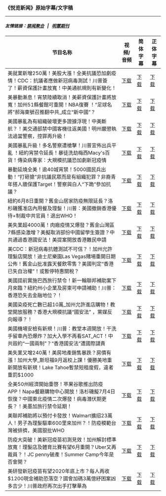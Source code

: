 ### 《悦览新闻》原始字幕/文字稿
---
##### 友情链接：[禁闻聚合](https://github.com/gfw-breaker/banned-news) &nbsp;&nbsp;|&nbsp;&nbsp; [明慧期刊](https://github.com/gfw-breaker/mh-qikan) 
| 节目名称 | 视频/音频 | 简体字幕 | 正体字幕 |
|---|---|---|---|
| 美就業新增250萬！美股大漲！全美抗議恐加劇疫情！CDC：抗議者應做新冠病毒測試！川普簽了！薪資保護計畫放寬！中美通航規則有新變化！ | [下载](https://y2mate.com/zh-cn/search/moSN2oCFRLQ) | [下载](../channels/yuelan/_moSN2oCFRLQ.srt?raw=true) | [下载](../channels/yuelan/_moSN2oCFRLQ.tw.srt?raw=true) | 
| 美暴動漸息！宵禁陸續取消！美薪資保護計畫將放寬！加州51縣餐館可重開！NBA復賽 ！“足球名將”郝海東號召推翻中共_成立“新中國”？ | [下载](https://y2mate.com/zh-cn/search/pqpW9VuF8do) | [下载](../channels/yuelan/_pqpW9VuF8do.srt?raw=true) | [下载](../channels/yuelan/_pqpW9VuF8do.tw.srt?raw=true) | 
| 美國暴亂為有組織破壞更多證據浮現！中美斷航？！美交通部禁中國客機往返美國！明州嚴懲執法過當警察，控罪再升級！ | [下载](https://y2mate.com/zh-cn/search/1EItTMeMPfk) | [下载](../channels/yuelan/_1EItTMeMPfk.srt?raw=true) | [下载](../channels/yuelan/_1EItTMeMPfk.tw.srt?raw=true) | 
| 美國暴亂升級！多名警察遭槍擊！川普宣佈出兵平亂 ！紐約宵禁令延長！暴徒洗劫梅西Macy's百貨！傳染病專家：大規模抗議恐加劇新冠疫情 | [下载](https://y2mate.com/zh-cn/search/uAbdODk0ufc) | [下载](../channels/yuelan/_uAbdODk0ufc.srt?raw=true) | [下载](../channels/yuelan/_uAbdODk0ufc.tw.srt?raw=true) | 
| 暴動延燒全美！逾40城宵禁！5000國民兵出動！“打砸搶”非抗議民眾而是有組織犯罪？非裔青年搭人牆保護Target！警察與白人“下跪”參加抗議？ | [下载](https://y2mate.com/zh-cn/search/5cpu6eeZzNU) | [下载](../channels/yuelan/_5cpu6eeZzNU.srt?raw=true) | [下载](../channels/yuelan/_5cpu6eeZzNU.tw.srt?raw=true) | 
| 紐約6月8日重開？舊金山居家防疫無限延長？洛杉磯獲准店內用餐及理髮！川普：美國撤銷香港優待+制裁中共官員！退出WHO！ | [下载](https://y2mate.com/zh-cn/search/ZRMGYU8wpZY) | [下载](../channels/yuelan/_ZRMGYU8wpZY.srt?raw=true) | [下载](../channels/yuelan/_ZRMGYU8wpZY.tw.srt?raw=true) | 
| 美失業超4000萬！肉廠疫情又爆發？舊金山灣區7縣感染激增？美擬取消部份中國留學生簽證？中共通過香港國安法！美提案開放香港難民申請 | [下载](https://y2mate.com/zh-cn/search/EsOGOranqKo) | [下载](../channels/yuelan/_EsOGOranqKo.srt?raw=true) | [下载](../channels/yuelan/_EsOGOranqKo.tw.srt?raw=true) | 
| 美CDC：新冠病毒抗體測試不可信？！加州允許理髮店開放！迪士尼樂園Las Vegas賭場重開日期公佈！舊金山批准露天餐飲零售？美國判定“香港已失自治權”！或暫停特惠關稅？ | [下载](https://y2mate.com/zh-cn/search/Q0tzZhMJzfA) | [下载](../channels/yuelan/_Q0tzZhMJzfA.srt?raw=true) | [下载](../channels/yuelan/_Q0tzZhMJzfA.tw.srt?raw=true) | 
| 美國提前實施巴西旅行禁令！新一輪聯邦補助案下月來臨？紐約州小企業及房東可申請補助！川普：香港恐失去金融地位？！ | [下载](https://y2mate.com/zh-cn/search/Iv2SNAtkgA0) | [下载](../channels/yuelan/_Iv2SNAtkgA0.srt?raw=true) | [下载](../channels/yuelan/_Iv2SNAtkgA0.tw.srt?raw=true) | 
| 美國染疫死亡數已超10萬_加州允許進店購物！教堂開放服務？香港大規模抗議“國安法” ，黨媒反向報導？！ | [下载](https://y2mate.com/zh-cn/search/RsR50Mft86Y) | [下载](../channels/yuelan/_RsR50Mft86Y.srt?raw=true) | [下载](../channels/yuelan/_RsR50Mft86Y.tw.srt?raw=true) | 
| 美國機場安檢有新規！川普：教堂本週開放！干洗手留車內恐爆炸？加大入學不再看SAT_ACT！中共毀約“一國兩制”？“香港國安法”遭國際譴責 | [下载](https://y2mate.com/zh-cn/search/8lsGFI3dj4c) | [下载](../channels/yuelan/_8lsGFI3dj4c.srt?raw=true) | [下载](../channels/yuelan/_8lsGFI3dj4c.tw.srt?raw=true) | 
| 美失業又增240萬！美房地產銷售暴跌？房價有漲！加州大學_斯坦福9月返校上課！優勝美地重新開放有新規！Lake Tahoe暫禁短租度假，違者重罰$1000 | [下载](https://y2mate.com/zh-cn/search/BZ_bN-ecncE) | [下载](../channels/yuelan/_BZ_bN-ecncE.srt?raw=true) | [下载](../channels/yuelan/_BZ_bN-ecncE.tw.srt?raw=true) | 
| 全美50州經濟開始重啓！苹果谷歌推出防疫APP！Napa餐廳購物中心開放！洛杉磯擬7月4日恢復？中國東北疫情二次爆發！病毒潛伏期更長？！美墨加旅行禁令延期！ | [下载](https://y2mate.com/zh-cn/search/WxdgLPKfMlI) | [下载](../channels/yuelan/_WxdgLPKfMlI.srt?raw=true) | [下载](../channels/yuelan/_WxdgLPKfMlI.tw.srt?raw=true) | 
| 美聯邦補助將以預付卡發放！Walmart擴招23萬人！男子為理髮驅車600里來加州？！防疫模範台灣被排擠，美國狠批WHO | [下载](https://y2mate.com/zh-cn/search/bFKmZjIJwtg) | [下载](../channels/yuelan/_bFKmZjIJwtg.srt?raw=true) | [下载](../channels/yuelan/_bFKmZjIJwtg.tw.srt?raw=true) | 
| 防疫大突破！美新冠疫苗初測見效！加州解封標準放寬！理髮店及體育比賽有望6月重開？Uber又再裁員？！JC penny破產！Summer Camp今年是否會開？ | [下载](https://y2mate.com/zh-cn/search/3SvBk4FqV1c) | [下载](../channels/yuelan/_3SvBk4FqV1c.srt?raw=true) | [下载](../channels/yuelan/_3SvBk4FqV1c.tw.srt?raw=true) | 
| 美研發新冠疫苗有望2020年底上市？每人再收$1200現金補助恐落空？國會加碼3萬億紓困案凶多吉少！川普政府再次出手打擊華為 | [下载](https://y2mate.com/zh-cn/search/C1rTgGpu8ZM) | [下载](../channels/yuelan/_C1rTgGpu8ZM.srt?raw=true) | [下载](../channels/yuelan/_C1rTgGpu8ZM.tw.srt?raw=true) | 
